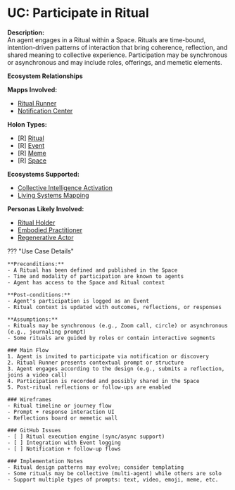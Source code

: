 # UC: Participate in Ritual

**Description:**  
An agent engages in a Ritual within a Space. Rituals are time-bound, intention-driven patterns of interaction that bring coherence, reflection, and shared meaning to collective experience. Participation may be synchronous or asynchronous and may include roles, offerings, and memetic elements.

**Ecosystem Relationships**

**Mapps Involved:**
- [Ritual Runner](../mapps/ritual-runner.md)
- [Notification Center](../mapps/notification-center.md)

**Holon Types:**
- [R] [Ritual](../holon-types.md#ritual)
- [R] [Event](../holon-types.md#event)
- [R] [Meme](../holon-types.md#meme)
- [R] [Space](../holon-types.md#space)

**Ecosystems Supported:**
- [Collective Intelligence Activation](../ecosystem-activation.md#1-empowered-agents-holarchy)
- [Living Systems Mapping](../ecosystem-activation.md#5-natural-resource-commons)

**Personas Likely Involved:**
- [Ritual Holder](../personas/ritual-holder.md)
- [Embodied Practitioner](../personas/embodied-practitioner.md)
- [Regenerative Actor](../personas/regenerative-actor.md)

??? "Use Case Details"

    **Preconditions:**  
    - A Ritual has been defined and published in the Space  
    - Time and modality of participation are known to agents  
    - Agent has access to the Space and Ritual context  

    **Post-conditions:**  
    - Agent's participation is logged as an Event  
    - Ritual context is updated with outcomes, reflections, or responses  

    **Assumptions:**  
    - Rituals may be synchronous (e.g., Zoom call, circle) or asynchronous (e.g., journaling prompt)  
    - Some rituals are guided by roles or contain interactive segments  

    ### Main Flow  
    1. Agent is invited to participate via notification or discovery  
    2. Ritual Runner presents contextual prompt or structure  
    3. Agent engages according to the design (e.g., submits a reflection, joins a video call)  
    4. Participation is recorded and possibly shared in the Space  
    5. Post-ritual reflections or follow-ups are enabled  

    ### Wireframes  
    - Ritual timeline or journey flow  
    - Prompt + response interaction UI  
    - Reflections board or memetic wall  

    ### GitHub Issues  
    - [ ] Ritual execution engine (sync/async support)  
    - [ ] Integration with Event logging  
    - [ ] Notification + follow-up flows  

    ### Implementation Notes  
    - Ritual design patterns may evolve; consider templating  
    - Some rituals may be collective (multi-agent) while others are solo  
    - Support multiple types of prompts: text, video, emoji, meme, etc.